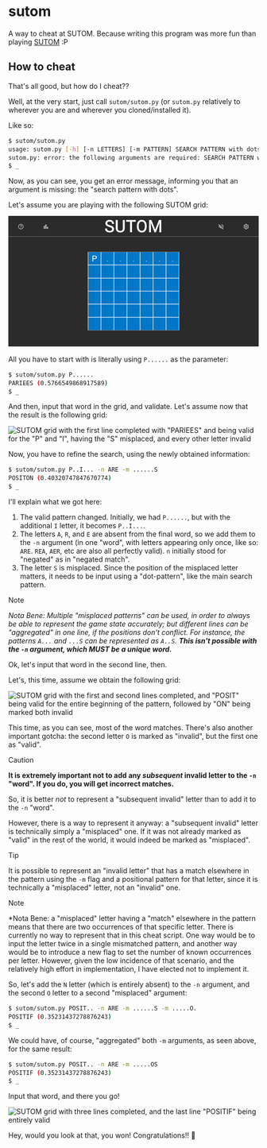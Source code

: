 # sutom
A way to cheat at SUTOM. Because writing this program was more fun than playing
[SUTOM](https://sutom.nocle.fr/) :P

## How to cheat

That's all good, but how do I cheat??

Well, at the very start, just call `sutom/sutom.py` (or `sutom.py` relatively
to wherever you are and wherever you cloned/installed it).

Like so:
```sh
$ sutom/sutom.py
usage: sutom.py [-h] [-n LETTERS] [-m PATTERN] SEARCH PATTERN with dots
sutom.py: error: the following arguments are required: SEARCH PATTERN with dots
$ _
```
Now, as you can see, you get an error message, informing you that an argument
is missing: the "search pattern with dots".

Let's assume you are playing with the following SUTOM grid:

![Empty SUTOM grid with the pattern "P......"](README_imgs/sutom1.png)

All you have to start with is literally using `P......` as the parameter:

```sh
$ sutom/sutom.py P......
PARIEES (0.5766549868917589)
$ _
```

And then, input that word in the grid, and validate. Let's assume now that the
result is the following grid:

![SUTOM grid with the first line completed with "PARIEES" and being valid for
the "P" and "I", having the "S" misplaced, and every other letter
invalid](README_imgs/sutom2.png)

Now, you have to refine the search, using the newly obtained information:

```sh
$ sutom/sutom.py P..I... -n ARE -m ......S
POSITON (0.40320747847670774)
$ _
```

I'll explain what we got here:

1. The valid pattern changed. Initially, we had `P......`, but with the
   additional `I` letter, it becomes `P..I...`.
2. The letters `A`, `R`, and `E` are absent from the final word, so we add them
   to the `-n` argument (in one "word", with letters appearing only once, like
   so: `ARE`. `REA`, `AER`, etc are also all perfectly valid). `n` initially
   stood for "negated" as in "negated match".
3. The letter `S` is misplaced. Since the position of the misplaced letter
   matters, it needs to be input using a "dot-pattern", like the main search
   pattern.

> [!NOTE]
> *Nota Bene: Multiple "misplaced patterns" can be used, in order to always be
> able to represent the game state accurately; but different lines can be
> "aggregated" in one line, if the positions don't conflict. For instance, the
> patterns `A...` and `...S` can be represented as `A..S`. **This isn't
> possible with the `-n` argument, which MUST be a unique word.***

Ok, let's input that word in the second line, then.

Let's, this time, assume we obtain the following grid:

![SUTOM grid with the first and second lines completed, and "POSIT" being valid
for the entire beginning of the pattern, followed by "ON" being marked both
invalid](README_imgs/sutom3.png)

This time, as you can see, most of the word matches. There's also another
important gotcha: the second letter `O` is marked as "invalid", but the first
one as "valid".

> [!CAUTION]
> **It is extremely important not to add any *subsequent* invalid letter to the
> `-n` "word". If you do, you will get incorrect matches.**

So, it is better *not* to represent a "subsequent invalid" letter than to add
it to the `-n` "word".

However, there is a way to represent it anyway: a "subsequent invalid" letter
is technically simply a "misplaced" one. If it was not already marked as
"valid" in the rest of the world, it would indeed be marked as "misplaced".

> [!TIP]
> It is possible to represent an "invalid letter" that has a match elsewhere in
> the pattern using the `-m` flag and a positional pattern for that letter,
> since it is technically a "misplaced" letter, not an "invalid" one.

> [!NOTE]
> *Nota Bene: a "misplaced" letter having a "match" elsewhere in the pattern
> means that there are two occurrences of that specific letter. There is
> currently no way to represent that in this cheat script. One way would be to
> input the letter twice in a single mismatched pattern, and another way would
> be to introduce a new flag to set the number of known occurrences per letter.
> However, given the low incidence of that scenario, and the relatively high
> effort in implementation, I have elected not to implement it.

So, let's add the `N` letter (which is entirely absent) to the `-n` argument,
and the second `O` letter to a second "misplaced" argument:

```sh
$ sutom/sutom.py POSIT.. -n ARE -m ......S -m .....O.
POSITIF (0.35231437278876243)
$ _
```

We could have, of course, "aggregated" both `-m` arguments, as seen above, for
the same result:

```sh
$ sutom/sutom.py POSIT.. -n ARE -m .....OS
POSITIF (0.35231437278876243)
$ _
```

Input that word, and there you go!

![SUTOM grid with three lines completed, and the last line "POSITIF" being
entirely valid](README_imgs/sutom4.png)

Hey, would you look at that, you won! Congratulations!! :partying_face:
